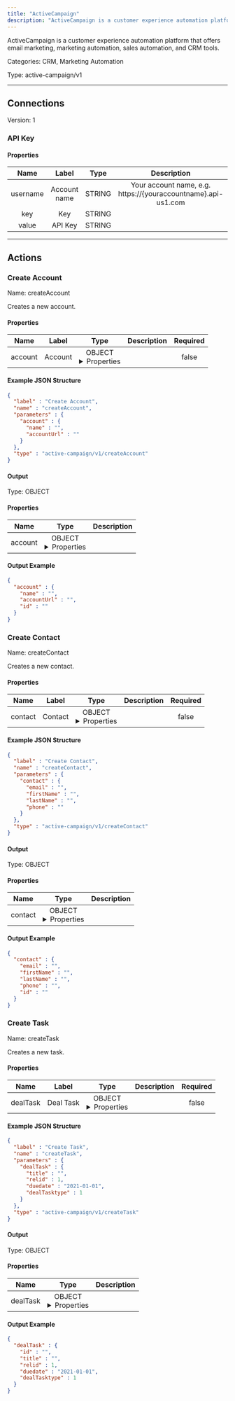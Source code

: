 ```yaml
---
title: "ActiveCampaign"
description: "ActiveCampaign is a customer experience automation platform that offers email marketing, marketing automation, sales automation, and CRM tools."
---
```


ActiveCampaign is a customer experience automation platform that offers email marketing, marketing automation, sales automation, and CRM tools.


Categories: CRM, Marketing Automation


Type: active-campaign/v1

<hr />



## Connections

Version: 1


### API Key

#### Properties

|      Name       |      Label     |     Type     |     Description     | Required |
|:---------------:|:--------------:|:------------:|:-------------------:|:--------:|
| username | Account name | STRING | Your account name, e.g. https://{youraccountname}.api-us1.com | true |
| key | Key | STRING |  | true |
| value | API Key | STRING |  | true |





<hr />



## Actions


### Create Account
Name: createAccount

Creates a new account.

#### Properties

|      Name       |      Label     |     Type     |     Description     | Required |
|:---------------:|:--------------:|:------------:|:-------------------:|:--------:|
| account | Account | OBJECT <details> <summary> Properties </summary> {STRING\(name), STRING\(accountUrl)} </details> |  | false |

#### Example JSON Structure
```json
{
  "label" : "Create Account",
  "name" : "createAccount",
  "parameters" : {
    "account" : {
      "name" : "",
      "accountUrl" : ""
    }
  },
  "type" : "active-campaign/v1/createAccount"
}
```

#### Output



Type: OBJECT


#### Properties

|     Name     |     Type     |     Description     |
|:------------:|:------------:|:-------------------:|
| account | OBJECT <details> <summary> Properties </summary> {STRING\(name), STRING\(accountUrl), STRING\(id)} </details> |  |




#### Output Example
```json
{
  "account" : {
    "name" : "",
    "accountUrl" : "",
    "id" : ""
  }
}
```


### Create Contact
Name: createContact

Creates a new contact.

#### Properties

|      Name       |      Label     |     Type     |     Description     | Required |
|:---------------:|:--------------:|:------------:|:-------------------:|:--------:|
| contact | Contact | OBJECT <details> <summary> Properties </summary> {STRING\(email), STRING\(firstName), STRING\(lastName), STRING\(phone)} </details> |  | false |

#### Example JSON Structure
```json
{
  "label" : "Create Contact",
  "name" : "createContact",
  "parameters" : {
    "contact" : {
      "email" : "",
      "firstName" : "",
      "lastName" : "",
      "phone" : ""
    }
  },
  "type" : "active-campaign/v1/createContact"
}
```

#### Output



Type: OBJECT


#### Properties

|     Name     |     Type     |     Description     |
|:------------:|:------------:|:-------------------:|
| contact | OBJECT <details> <summary> Properties </summary> {STRING\(email), STRING\(firstName), STRING\(lastName), STRING\(phone), STRING\(id)} </details> |  |




#### Output Example
```json
{
  "contact" : {
    "email" : "",
    "firstName" : "",
    "lastName" : "",
    "phone" : "",
    "id" : ""
  }
}
```


### Create Task
Name: createTask

Creates a new task.

#### Properties

|      Name       |      Label     |     Type     |     Description     | Required |
|:---------------:|:--------------:|:------------:|:-------------------:|:--------:|
| dealTask | Deal Task | OBJECT <details> <summary> Properties </summary> {STRING\(title), INTEGER\(relid), DATE\(duedate), INTEGER\(dealTasktype)} </details> |  | false |

#### Example JSON Structure
```json
{
  "label" : "Create Task",
  "name" : "createTask",
  "parameters" : {
    "dealTask" : {
      "title" : "",
      "relid" : 1,
      "duedate" : "2021-01-01",
      "dealTasktype" : 1
    }
  },
  "type" : "active-campaign/v1/createTask"
}
```

#### Output



Type: OBJECT


#### Properties

|     Name     |     Type     |     Description     |
|:------------:|:------------:|:-------------------:|
| dealTask | OBJECT <details> <summary> Properties </summary> {STRING\(id), STRING\(title), INTEGER\(relid), DATE\(duedate), INTEGER\(dealTasktype)} </details> |  |




#### Output Example
```json
{
  "dealTask" : {
    "id" : "",
    "title" : "",
    "relid" : 1,
    "duedate" : "2021-01-01",
    "dealTasktype" : 1
  }
}
```





